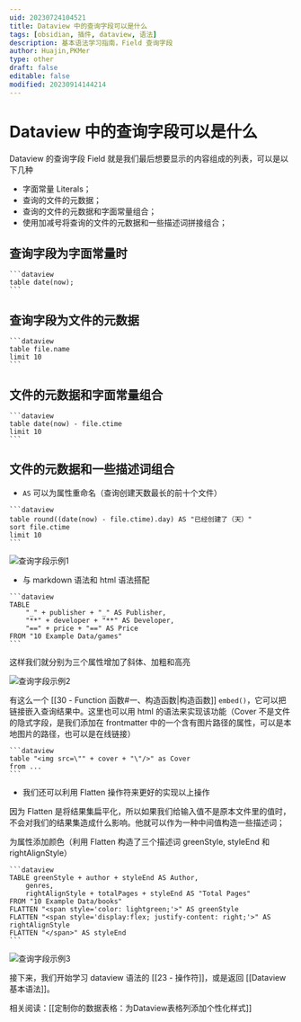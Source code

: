 ```yaml
---
uid: 20230724104521
title: Dataview 中的查询字段可以是什么
tags: [obsidian, 插件, dataview, 语法]
description: 基本语法学习指南，Field 查询字段
author: Huajin,PKMer
type: other
draft: false
editable: false
modified: 20230914144214
---
```


# Dataview 中的查询字段可以是什么

Dataview 的查询字段 Field 就是我们最后想要显示的内容组成的列表，可以是以下几种

- 字面常量 Literals；
- 查询的文件的元数据；
- 查询的文件的元数据和字面常量组合；
- 使用加减号将查询的文件的元数据和一些描述词拼接组合；

## 查询字段为字面常量时

`````示例代码
```dataview
table date(now);
```
`````

## 查询字段为文件的元数据

`````示例代码
```dataview
table file.name
limit 10
```
`````

## 文件的元数据和字面常量组合

`````示例代码
```dataview
table date(now) - file.ctime
limit 10
```
`````

## 文件的元数据和一些描述词组合

- `AS` 可以为属性重命名（查询创建天数最长的前十个文件）

`````示例代码
```dataview
table round((date(now) - file.ctime).day) AS "已经创建了（天）"
sort file.ctime
limit 10 
```
`````

![查询字段示例1](https://cdn.pkmer.cn/images/%E6%9F%A5%E8%AF%A2%E5%AD%97%E6%AE%B5%E7%A4%BA%E4%BE%8B1.png!pkmer)

- 与 markdown 语法和 html 语法搭配

`````示例代码
```dataview
TABLE 
	"_" + publisher + "_" AS Publisher,
	"**" + developer + "**" AS Developer,
    "==" + price + "==" AS Price
FROM "10 Example Data/games"
```
`````

这样我们就分别为三个属性增加了斜体、加粗和高亮

![查询字段示例2](https://cdn.pkmer.cn/images/%E6%9F%A5%E8%AF%A2%E5%AD%97%E6%AE%B5%E7%A4%BA%E4%BE%8B2.png!pkmer)

有这么一个 [[30 - Function 函数#一、构造函数|构造函数]] `embed()`，它可以把链接嵌入查询结果中。这里也可以用 html 的语法来实现该功能（Cover 不是文件的隐式字段，是我们添加在 frontmatter 中的一个含有图片路径的属性，可以是本地图片的路径，也可以是在线链接）

`````示例代码
```dataview
table "<img src=\"" + cover + "\"/>" as Cover
from ...
```
`````

- 我们还可以利用 Flatten 操作符来更好的实现以上操作

因为 Flatten 是将结果集扁平化，所以如果我们给输入值不是原本文件里的值时，不会对我们的结果集造成什么影响。他就可以作为一种中间值构造一些描述词；

为属性添加颜色（利用 Flatten 构造了三个描述词 greenStyle, styleEnd 和 rightAlignStyle）

`````示例代码
```dataview
TABLE greenStyle + author + styleEnd AS Author, 
	genres, 
	rightAlignStyle + totalPages + styleEnd AS "Total Pages"
FROM "10 Example Data/books"
FLATTEN "<span style='color: lightgreen;'>" AS greenStyle
FLATTEN "<span style='display:flex; justify-content: right;'>" AS rightAlignStyle
FLATTEN "</span>" AS styleEnd
```
`````

![查询字段示例3](https://cdn.pkmer.cn/images/%E6%9F%A5%E8%AF%A2%E5%AD%97%E6%AE%B5%E7%A4%BA%E4%BE%8B3.png!pkmer)

接下来，我们开始学习 dataview 语法的 [[23 - 操作符]]，或是返回 [[Dataview基本语法]]。

相关阅读：[[定制你的数据表格：为Dataview表格列添加个性化样式]]